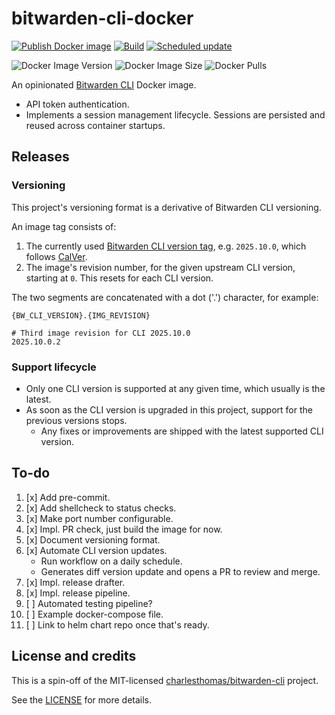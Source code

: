 # bitwarden-cli-docker

[![Publish Docker image](https://github.com/majabojarska/bitwarden-cli-docker/actions/workflows/release.yaml/badge.svg)](https://github.com/majabojarska/bitwarden-cli-docker/actions/workflows/release.yaml)
[![Build](https://github.com/majabojarska/bitwarden-cli-docker/actions/workflows/status.yaml/badge.svg)](https://github.com/majabojarska/bitwarden-cli-docker/actions/workflows/status.yaml)
[![Scheduled update](https://github.com/majabojarska/bitwarden-cli-docker/actions/workflows/update_cli.yaml/badge.svg)](https://github.com/majabojarska/bitwarden-cli-docker/actions/workflows/update_cli.yaml)

![Docker Image Version](https://img.shields.io/docker/v/majabojarska/bitwarden-cli)
![Docker Image Size](https://img.shields.io/docker/image-size/majabojarska/bitwarden-cli)
![Docker Pulls](https://img.shields.io/docker/pulls/majabojarska/bitwarden-cli)

An opinionated [Bitwarden CLI](https://bitwarden.com/help/cli/) Docker image.

- API token authentication.
- Implements a session management lifecycle. Sessions are persisted and reused
  across container startups.

## Releases

### Versioning

This project's versioning format is a derivative of Bitwarden CLI versioning.

An image tag consists of:

1. The currently used [Bitwarden CLI version tag](https://github.com/bitwarden/clients/releases?q=CLI&expanded=true), e.g. `2025.10.0`, which follows [CalVer](https://calver.org/).
1. The image's revision number, for the given upstream CLI version, starting at `0`. This resets for each CLI version.

The two segments are concatenated with a dot ('.') character, for example:

```plain
{BW_CLI_VERSION}.{IMG_REVISION}

# Third image revision for CLI 2025.10.0
2025.10.0.2
```

### Support lifecycle

- Only one CLI version is supported at any given time, which usually is the latest.
- As soon as the CLI version is upgraded in this project, support for the previous versions stops.
  - Any fixes or improvements are shipped with the latest supported CLI version.

## To-do

1. [x] Add pre-commit.
1. [x] Add shellcheck to status checks.
1. [x] Make port number configurable.
1. [x] Impl. PR check, just build the image for now.
1. [x] Document versioning format.
1. [x] Automate CLI version updates.
   - Run workflow on a daily schedule.
   - Generates diff version update and opens a PR to review and merge.
1. [x] Impl. release drafter.
1. [x] Impl. release pipeline.
1. [ ] Automated testing pipeline?
1. [ ] Example docker-compose file.
1. [ ] Link to helm chart repo once that's ready.

## License and credits

This is a spin-off of the MIT-licensed
[charlesthomas/bitwarden-cli](https://github.com/charlesthomas/bitwarden-cli) project.

See the [LICENSE](./LICENSE) for more details.
